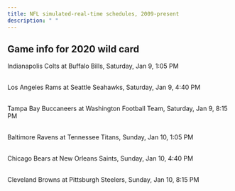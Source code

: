 ```yaml
---
title: NFL simulated-real-time schedules, 2009-present
description: " "
---
```


## Game info for 2020 wild card
Indianapolis Colts at Buffalo Bills, Saturday, Jan 9, 1:05 PM

<br/>Los Angeles Rams at Seattle Seahawks, Saturday, Jan 9, 4:40 PM

<br/>Tampa Bay Buccaneers at Washington Football Team, Saturday, Jan 9, 8:15 PM

<br/>Baltimore Ravens at Tennessee Titans, Sunday, Jan 10, 1:05 PM

<br/>Chicago Bears at New Orleans Saints, Sunday, Jan 10, 4:40 PM

<br/>Cleveland Browns at Pittsburgh Steelers, Sunday, Jan 10, 8:15 PM


